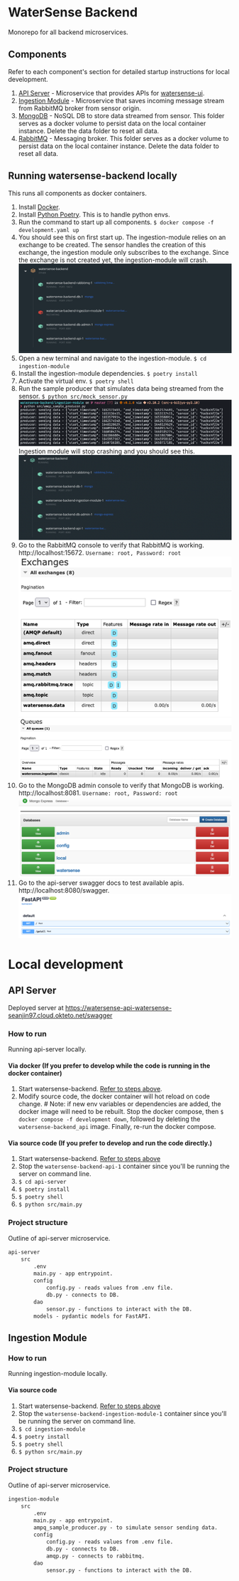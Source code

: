 # WaterSense Backend

Monorepo for all backend microservices.

## Components

Refer to each component's section for detailed startup instructions for local development.

1. [API Server](#api-server) - Microservice that provides APIs for [watersense-ui](https://github.com/seanjin97/watersense-ui). 
2. [Ingestion Module](#ingestion-module) - Microservice that saves incoming message stream from RabbitMQ broker from sensor origin. 
3. [MongoDB](./mongodb) - NoSQL DB to store data streamed from sensor. This folder serves as a docker volume to persist data on the local container instance. Delete the data folder to reset all data. 
4. [RabbitMQ](./rabbitmq) - Messaging broker. This folder serves as a docker volume to persist data on the local container instance. Delete the data folder to reset all data.

## Running watersense-backend locally

This runs all components as docker containers.

1. Install [Docker](https://www.docker.com/products/docker-desktop).
2. Install [Python Poetry](https://python-poetry.org/docs/#installation). This is to handle python envs.
3. Run the command to start up all components. `$ docker compose -f development.yaml up`
4. You should see this on first start up. The ingestion-module relies on an exchange to be created. The sensor handles the creation of this exchange, the ingestion module only subscribes to the exchange. Since the exchange is not created yet, the ingestion-module will crash. ![docker compose result](./assets/DockerComposeResult.png "Docker compose result")
5. Open a new terminal and navigate to the ingestion-module. `$ cd ingestion-module`
6. Install the ingestion-module dependencies. `$ poetry install`
7. Activate the virtual env. `$ poetry shell`
8. Run the sample producer that simulates data being streamed from the sensor. `$ python src/mock_sensor.py`
![sample producer](./assets/SampleProducer.png) 
Ingestion module will stop crashing and you should see this. ![docker compose result](./assets/DockerComposeSuccess.png)
9. Go to the RabbitMQ console to verify that RabbitMQ is working. http://localhost:15672. 
`Username: root, Password: root`
![rabbitmq exchanges](./assets/RabbitMQExchanges.png)
![rabbitmq queues](./assets/RabbitMQQueues.png)
10. Go to the MongoDB admin console to verify that MongoDB is working. http://localhost:8081. 
`Username: root, Password: root`
![mongodb admin console](./assets/MongoDB.png)
11. Go to the api-server swagger docs to test available apis. http://localhost:8080/swagger. ![swagger](./assets/Swagger.png)

# Local development

## API Server 

Deployed server at https://watersense-api-watersense-seanjin97.cloud.okteto.net/swagger
### How to run

Running api-server locally.

#### Via docker (If you prefer to develop while the code is running in the docker container)

1. Start watersense-backend. [Refer to steps above](#running-watersense-backend-locally).
2. Modify source code, the docker container will hot reload on code change. # Note: if new env variables or dependencies are added, the docker image will need to be rebuilt. Stop the docker compose, then `$ docker compose -f development down`, followed by deleting the `watersense-backend_api` image. Finally, re-run the docker compose.

#### Via source code (If you prefer to develop and run the code directly.)

1. Start watersense-backend. [Refer to steps above](#running-watersense-backend-locally)
2. Stop the `watersense-backend-api-1` container since you'll be running the server on command line.
2. `$ cd api-server`
3. `$ poetry install`
4. `$ poetry shell`
5. `$ python src/main.py`

### Project structure

Outline of api-server microservice.

```
api-server
    src
        .env
        main.py - app entrypoint.
        config
            config.py - reads values from .env file.
            db.py - connects to DB.
        dao
            sensor.py - functions to interact with the DB.
        models - pydantic models for FastAPI.
```

## Ingestion Module

### How to run

Running ingestion-module locally.

#### Via source code

1. Start watersense-backend. [Refer to steps above](#running-watersense-backend-locally)
2. Stop the `watersense-backend-ingestion-module-1` container since you'll be running the server on command line.
2. `$ cd ingestion-module`
3. `$ poetry install`
4. `$ poetry shell`
5. `$ python src/main.py`

### Project structure

Outline of api-server microservice.

```
ingestion-module
    src
        .env
        main.py - app entrypoint.
        ampq_sample_producer.py - to simulate sensor sending data.
        config
            config.py - reads values from .env file.
            db.py - connects to DB.
            amqp.py - connects to rabbitmq.
        dao
            sensor.py - functions to interact with the DB.
```